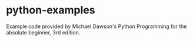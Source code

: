 # python-examples
Example code provided by Michael Dawson's Python Programming for the absolute beginner, 3rd edition.

